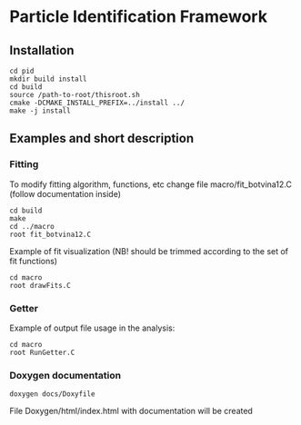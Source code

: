 # Particle Identification Framework

## Installation

    cd pid
    mkdir build install
    cd build
    source /path-to-root/thisroot.sh
    cmake -DCMAKE_INSTALL_PREFIX=../install ../
    make -j install

## Examples and short description 

### Fitting
To modify fitting algorithm, functions, etc change file macro/fit_botvina12.C (follow documentation inside)

    cd build
    make
    cd ../macro
    root fit_botvina12.C

Example of fit visualization (NB! should be trimmed according to the set of fit functions)

    cd macro
    root drawFits.C

### Getter
Example of output file usage in the analysis:

    cd macro
    root RunGetter.C

### Doxygen documentation
    doxygen docs/Doxyfile
File Doxygen/html/index.html with documentation will be created
